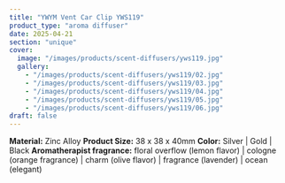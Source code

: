 ```yaml
---
title: "YWYM Vent Car Clip YWS119"
product_type: "aroma diffuser"
date: 2025-04-21
section: "unique"
cover:
  image: "/images/products/scent-diffusers/yws119.jpg"
  gallery:
    - "/images/products/scent-diffusers/yws119/02.jpg"
    - "/images/products/scent-diffusers/yws119/03.jpg"
    - "/images/products/scent-diffusers/yws119/04.jpg"
    - "/images/products/scent-diffusers/yws119/05.jpg"
    - "/images/products/scent-diffusers/yws119/06.jpg"
draft: false
---
```

**Material:** Zinc Alloy
**Product Size:** 38 x 38 x 40mm
**Color:** Silver | Gold | Black
**Aromatherapist fragrance:** floral overflow (lemon flavor) | cologne (orange fragrance) | charm (olive flavor) | fragrance (lavender) | ocean (elegant)
